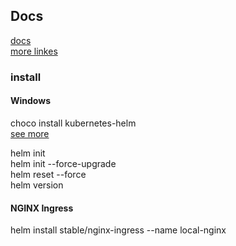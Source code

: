 ## Docs
[docs](https://helm.sh/docs/)  
[more linkes](https://helm.sh/docs/related/)  

### install

#### Windows

choco install kubernetes-helm  
[see more](https://helm.sh/docs/using_helm/#installing-helm)

helm init  
helm init --force-upgrade  
helm reset --force  
helm version  

#### NGINX Ingress
helm install stable/nginx-ingress --name local-nginx
